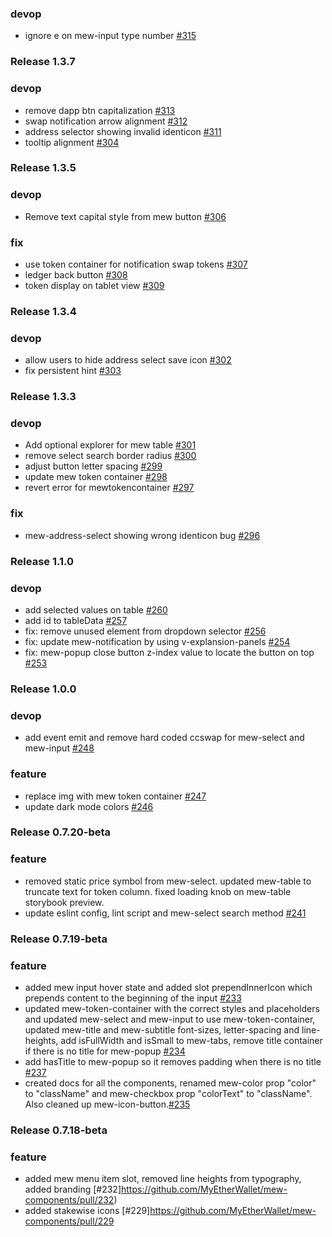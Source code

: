 ### devop

- ignore e on mew-input type number [#315](https://github.com/MyEtherWallet/mew-components/pull/315)

### Release 1.3.7

### devop

- remove dapp btn capitalization [#313](https://github.com/MyEtherWallet/mew-components/pull/313)
- swap notification arrow alignment [#312](https://github.com/MyEtherWallet/mew-components/pull/312)
- address selector showing invalid identicon [#311](https://github.com/MyEtherWallet/mew-components/pull/311)
- tooltip alignment [#304](https://github.com/MyEtherWallet/mew-components/pull/304)

### Release 1.3.5

### devop

- Remove text capital style from mew button [#306](https://github.com/MyEtherWallet/mew-components/pull/306)

### fix

- use token container for notification swap tokens [#307](https://github.com/MyEtherWallet/mew-components/pull/307)
- ledger back button [#308](https://github.com/MyEtherWallet/mew-components/pull/308)
- token display on tablet view [#309](https://github.com/MyEtherWallet/mew-components/pull/309)

### Release 1.3.4

### devop

- allow users to hide address select save icon [#302](https://github.com/MyEtherWallet/mew-components/pull/302)
- fix persistent hint [#303](https://github.com/MyEtherWallet/mew-components/pull/303)

### Release 1.3.3

### devop

- Add optional explorer for mew table [#301](https://github.com/MyEtherWallet/mew-components/pull/301)
- remove select search border radius [#300](https://github.com/MyEtherWallet/mew-components/pull/300)
- adjust button letter spacing [#299](https://github.com/MyEtherWallet/mew-components/pull/299)
- update mew token container [#298](https://github.com/MyEtherWallet/mew-components/pull/298)
- revert error for mewtokencontainer [#297](https://github.com/MyEtherWallet/mew-components/pull/297)

### fix

- mew-address-select showing wrong identicon bug [#296](https://github.com/MyEtherWallet/mew-components/pull/296)

### Release 1.1.0

### devop

- add selected values on table [#260](https://github.com/MyEtherWallet/mew-components/pull/260)
- add id to tableData [#257](https://github.com/MyEtherWallet/mew-components/pull/257)
- fix: remove unused element from dropdown selector [#256](https://github.com/MyEtherWallet/mew-components/pull/256)
- fix: update mew-notification by using v-explansion-panels [#254](https://github.com/MyEtherWallet/mew-components/pull/254)
- fix: mew-popup close button z-index value to locate the button on top [#253](https://github.com/MyEtherWallet/mew-components/pull/253)

### Release 1.0.0

### devop

- add event emit and remove hard coded ccswap for mew-select and mew-input [#248](https://github.com/MyEtherWallet/mew-components/pull/248)

### feature

- replace img with mew token container [#247](https://github.com/MyEtherWallet/mew-components/pull/247)
- update dark mode colors [#246](https://github.com/MyEtherWallet/mew-components/pull/246)

### Release 0.7.20-beta

### feature

- removed static price symbol from mew-select. updated mew-table to truncate text for token column. fixed loading knob on mew-table storybook preview.
- update eslint config, lint script and mew-select search method [#241](https://github.com/MyEtherWallet/mew-components/pull/241)

### Release 0.7.19-beta

### feature

- added mew input hover state and added slot prependInnerIcon which prepends content to the beginning of the input [#233](https://github.com/MyEtherWallet/mew-components/pull/233)
- updated mew-token-container with the correct styles and placeholders and updated mew-select and mew-input to use mew-token-container, updated mew-title and mew-subtitle font-sizes, letter-spacing and line-heights, add isFullWidth and isSmall to mew-tabs, remove title container if there is no title for mew-popup [#234](https://github.com/MyEtherWallet/mew-components/pull/234)
- add hasTitle to mew-popup so it removes padding when there is no title [#237](https://github.com/MyEtherWallet/mew-components/pull/237)
- created docs for all the components, renamed mew-color prop "color" to "className" and mew-checkbox prop "colorText" to "className". Also cleaned up mew-icon-button.[#235](https://github.com/MyEtherWallet/mew-components/pull/235)

### Release 0.7.18-beta

### feature

- added mew menu item slot, removed line heights from typography, added branding [#232]https://github.com/MyEtherWallet/mew-components/pull/232)
- added stakewise icons [#229]https://github.com/MyEtherWallet/mew-components/pull/229
